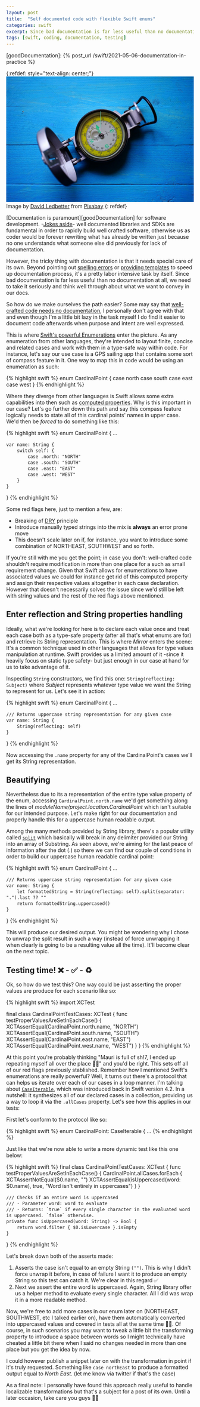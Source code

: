 ```yaml
---
layout: post
title:  "Self documented code with flexible Swift enums"
categories: swift
excerpt: Since bad documentation is far less useful than no documentation at all, how do we make ourselves the path easier?
tags: [swift, coding, documentation, testing]
---
```


[referralAutor]: https://pixabay.com/es/users/daledbet-14607822/?utm_source=link-attribution&amp;utm_medium=referral&amp;utm_campaign=image&amp;utm_content=5423683
[referralLink]: https://pixabay.com/es/?utm_source=link-attribution&amp;utm_medium=referral&amp;utm_campaign=image&amp;utm_content=5423683
[goodDocumentation]: {% post_url /swift/2021-05-06-documentation-in-practice %} 

[joke]: https://twitter.com/iamdevloper/status/1060067235316809729
[spellingErrors]: https://stackoverflow.com/a/26667211/2376336
[templates]: https://stackoverflow.com/a/38071980/2376336
[noDocBelievers]: https://hackaday.com/2019/03/05/good-code-documents-itself-and-other-hilarious-jokes-you-shouldnt-tell-yourself/
[enum]: https://docs.swift.org/swift-book/LanguageGuide/Enumerations.html
[properties]: https://docs.swift.org/swift-book/LanguageGuide/Properties.html
[DRY]: https://deviq.com/don-t-repeat-yourself/
[split]: https://developer.apple.com/documentation/swift/string/2894564-split
[iterable]: https://developer.apple.com/documentation/swift/caseiterable

<!-- ------------ -->

{:refdef: style="text-align: center;"}
![compass](/assets/posts/2_enumDescriptions/compass.jpg)
Image by [David Ledbetter][referralAutor] from [Pixabay][referralLink]
{: refdef}

[Documentation is paramount][goodDocumentation] for software development. -[Jokes aside][joke]- well documented libraries and SDKs are fundamental in order to rapidly build well crafted software, otherwise us as coder would be forever rewriting what has already be written just because no one understands what someone else did previously for lack of documentation.

However, the tricky thing with documentation is that it needs special care of its own. Beyond pointing out [spelling errors][spellingErrors] or [providing templates][templates] to speed up documentation process, it's a pretty labor intensive task by itself. Since bad documentation is far less useful than no documentation at all, we need to take it seriously and think well through about what we want to convey in our docs.

 So how do we make ourselves the path easier? Some may say that [well-crafted code needs no documentation][noDocBelievers], I personally don't agree with that and even though I'm a little bit lazy in the task myself I do find it easier to document code afterwards when purpose and intent are well expressed.
 
This is where [Swift's powerful Enumerations][enum] enter the picture. As any enumeration from other languages, they're intended to layout finite, concise and related cases and work with them in a type-safe way within code. For instance, let's say our use case is a GPS sailing app that contains some sort of compass feature in it. One way to map this in code would be using an enumeration as such:

{% highlight swift %}
enum CardinalPoint {
    case north
    case south
    case east
    case west
}
{% endhighlight %}

Where they diverge from other languages is Swift allows some extra capabilities into then such as [computed properties][properties]. Why is this important in our case? Let's go further down this path and say this compass feature logically needs to state all of this cardinal points' names in upper case. We'd then be _forced_ to do something like this:

{% highlight swift %}
enum CardinalPoint {
    ...
    
    var name: String {
        switch self: {
            case .north: "NORTH"
            case .south: "SOUTH"
            case .east: "EAST"
            case .west: "WEST"
        }
    }
}
{% endhighlight %}

Some red flags here, just to mention a few, are:

- Breaking of [DRY][DRY] principle
- Introduce manually typed strings into the mix is **always** an error prone move
- This doesn't scale later on if, for instance, you want to introduce some combination of NORTHEAST, SOUTHWEST and so forth. 

If you're still with me you get the point; in case you don't: well-crafted code shouldn't require modification in more than one place for a such as small requirement change. Given that Swift allows for enumerations to have associated values we could for instance get rid of this computed property and assign their respective values altogether in each case declaration. However that doesn't necessarily solves the issue since we'd still be left with string values and the rest of the red flags above mentioned.

## Enter reflection and String properties handling

Ideally, what we're looking for here is to declare each value once and treat each case both as a type-safe property (after all that's what enums are for) and retrieve its String representation. This is where *Mirror* enters the scene: It's a common technique used in other languages that allows for type values manipulation at runtime. Swift provides us a limited amount of it -since it heavily focus on static type safety- but just enough in our case at hand for us to take advantage of it.

Inspecting `String` constructors, we find this one: `String(reflecting: Subject)` where *Subject* represents whatever type value we want the String to represent for us. Let's see it in action:

{% highlight swift %}
enum CardinalPoint {
    ...

    /// Returns uppercase string representation for any given case
    var name: String {
        String(reflecting: self)
    }
}
{% endhighlight %}

Now accessing the `.name` property for any of the CardinalPoint's cases we'll get its String representation. 

## Beautifying 

Nevertheless due to its a representation of the entire type value property of the enum, accessing `CardinalPoint.north.name` we'd get something along the lines of *moduleName/project.location.CardinalPoint* which isn't suitable for our intended purpose. Let's make right for our documentation and properly handle this for a uppercase human readable output.

Among the many methods provided by String library, there's a popular utility called [`split`][split] which basically will break in any delimiter provided our String into an array of Substring. As seen above, we're aiming for the last peace of information after the dot (.) so there we can find our couple of conditions in order to build our uppercase human readable cardinal point:

{% highlight swift %}
enum CardinalPoint {
    ...

    /// Returns uppercase string representation for any given case
    var name: String {
        let formattedString = String(reflecting: self).split(separator: ".").last ?? ""
        return formattedString.uppercased()
    }
}
{% endhighlight %}

This will produce our desired output. You might be wondering why I chose to unwrap the split result in such a way (instead of force unwrapping it when clearly is going to be a resulting value all the time). It'll become clear on the next topic.

## Testing time! ❌ - ✅ - ♻️

Ok, so how do we test this? One way could be just asserting the proper values are produce for each scenario like so:

{% highlight swift %}
import XCTest

final class CardinalPointTestCases: XCTest {
    func testProperValuesAreSetInEachCase() {
        XCTAssertEqual(CardinalPoint.north.name, "NORTH")
        XCTAssertEqual(CardinalPoint.south.name, "SOUTH")
        XCTAssertEqual(CardinalPoint.east.name, "EAST")
        XCTAssertEqual(CardinalPoint.west.name, "WEST")
    }
}
{% endhighlight %}

At this point you're probably thinking "Mauri is full of sh!7, I ended up repeating myself all over the place 💩🤬" and you'd be right. This sets off all of our red flags previously stablished. Remember how I mentioned Swift's enumerations are really powerful? Well, it turns out there's a protocol that can helps us iterate over each of our cases in a loop manner. I'm talking about [`CaseIterable`][iterable], which was introduced back in Swift version 4.2. In a nutshell: it synthesizes all of our declared cases in a collection, providing us a way to loop it via the `.allCases` property. Let's see how this applies in our tests:

First let's conform to the protocol like so:

{% highlight swift %}
enum CardinalPoint: CaseIterable { ...
{% endhighlight %}

Just like that we're now able to write a more dynamic test like this one below:

{% highlight swift %}
final class CardinalPointTestCases: XCTest {
    func testProperValuesAreSetInEachCase() {
        CardinalPoint.allCases.forEach {
            XCTAssertNotEqual($0.name, "")
            XCTAssertEqual(isUppercased(word: $0.name), true, "Word isn't entirely in uppercases")
        }
    }

    /// Checks if an entire word is uppercased
    /// - Parameter word: word to evaluate
    /// - Returns: `true` if every single character in the evaluated word is uppercased. `false` otherwise.
    private func isUppercased(word: String) -> Bool {
        return word.filter { $0.isLowercase }.isEmpty
    }
}
{% endhighlight %}

Let's break down both of the asserts made:

1. Asserts the case isn't equal to an empty String `("")`. This is why I didn't force unwrap it before, in case of failure I want it to produce an empty String so this test can catch it. We're clear in this regard ✅
2. Next we assert the entire word is uppercased. Again, String library offer us a helper method to evaluate every single character. All I did was wrap it in a more readable method. 

Now, we're free to add more cases in our enum later on (NORTHEAST, SOUTHWEST, etc I talked earlier on), have them automatically converted into uppercased values and covered in tests all at the same time 👏🏽. Of course, in such scenarios you may want to tweak a little bit the transforming property to introduce a space between words so I might technically have cheated a little bit there when I said no changes needed in more than one place but you get the idea by now. 

I could however publish a snippet later on with the transformation in point if it's truly requested. Something like `case northEast` to produce a formatted output equal to *North East*. (let me know via twitter if that's the case)

As a final note: I personally have found this approach really useful to handle localizable transformations but that's a subject for a post of its own. Until a later occasion, take care you guys 👋🏽
